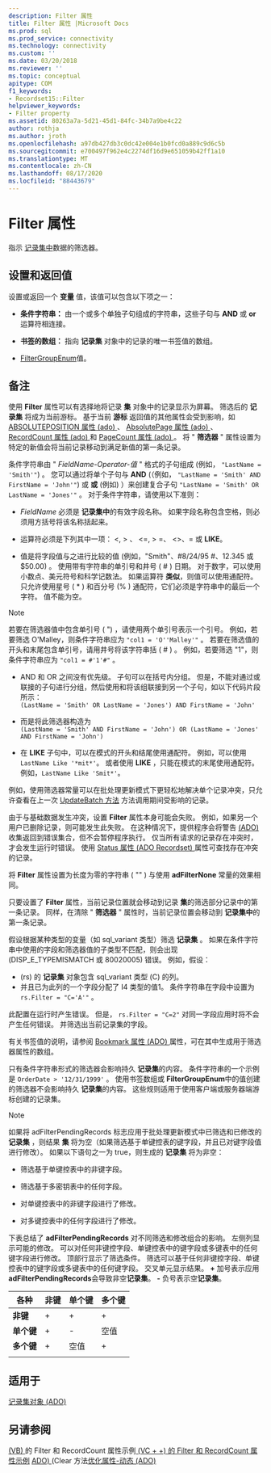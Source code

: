 ```yaml
---
description: Filter 属性
title: Filter 属性 |Microsoft Docs
ms.prod: sql
ms.prod_service: connectivity
ms.technology: connectivity
ms.custom: ''
ms.date: 03/20/2018
ms.reviewer: ''
ms.topic: conceptual
apitype: COM
f1_keywords:
- Recordset15::Filter
helpviewer_keywords:
- Filter property
ms.assetid: 80263a7a-5d21-45d1-84fc-34b7a9be4c22
author: rothja
ms.author: jroth
ms.openlocfilehash: a97db427db3c0dc42e004e1b0fcd0a889c9d6c5b
ms.sourcegitcommit: e700497f962e4c2274df16d9e651059b42ff1a10
ms.translationtype: MT
ms.contentlocale: zh-CN
ms.lasthandoff: 08/17/2020
ms.locfileid: "88443679"
---
```

# <a name="filter-property"></a>Filter 属性
指示 [记录集中](../../../ado/reference/ado-api/recordset-object-ado.md)数据的筛选器。  
  
## <a name="settings-and-return-values"></a>设置和返回值

设置或返回一个 **变量** 值，该值可以包含以下项之一：  
  
-   **条件字符串：** 由一个或多个单独子句组成的字符串，这些子句与 **AND** 或 **or** 运算符相连接。  
  
-   **书签的数组：** 指向 **记录集** 对象中的记录的唯一书签值的数组。  
  
-   [FilterGroupEnum](../../../ado/reference/ado-api/filtergroupenum.md)值。  
  
## <a name="remarks"></a>备注

使用 **Filter** 属性可以有选择地将记录 **集** 对象中的记录显示为屏幕。 筛选后的 **记录集** 将成为当前游标。 基于当前 **游标** 返回值的其他属性会受到影响，如 [ABSOLUTEPOSITION 属性 (ado) ](../../../ado/reference/ado-api/absoluteposition-property-ado.md)、 [AbsolutePage 属性 (ado) ](../../../ado/reference/ado-api/absolutepage-property-ado.md)、 [RecordCount 属性 (ado) ](../../../ado/reference/ado-api/recordcount-property-ado.md)和 [PageCount 属性 (ado) ](../../../ado/reference/ado-api/pagecount-property-ado.md)。 将 " **筛选器** " 属性设置为特定的新值会将当前记录移动到满足新值的第一条记录。
  
条件字符串由 " *FieldName-Operator-值* " 格式的子句组成 (例如， `"LastName = 'Smith'"`) 。 您可以通过将单个子句与 **AND** (（例如， `"LastName = 'Smith' AND FirstName = 'John'"`) 或 **或** (例如) ）来创建复合子句 `"LastName = 'Smith' OR LastName = 'Jones'"` 。 对于条件字符串，请使用以下准则：

-   *FieldName* 必须是 **记录集中**的有效字段名称。 如果字段名称包含空格，则必须用方括号将该名称括起来。  
  
-   运算符必须是下列其中一项： \<, > 、 \<=, > =、 <>、= 或 **LIKE**。  
  
-   值是将字段值与之进行比较的值 (例如，"Smith"、#8/24/95 #、12.345 或 $50.00) 。 使用带有字符串的单引号和井号 ( # ) 日期。 对于数字，可以使用小数点、美元符号和科学记数法。 如果运算符 **类似**，则值可以使用通配符。 只允许使用星号 ( * ) 和百分号 (% ) 通配符，它们必须是字符串中的最后一个字符。 值不能为空。  
  
> [!NOTE]
>  若要在筛选器值中包含单引号 ( ") ，请使用两个单引号表示一个引号。 例如，若要筛选 O'Malley，则条件字符串应为 `"col1 = 'O''Malley'"` 。 若要在筛选值的开头和末尾包含单引号，请用井号将该字符串括 ( # ) 。 例如，若要筛选 "1"，则条件字符串应为 `"col1 = #'1'#"` 。  
  
-   AND 和 OR 之间没有优先级。 子句可以在括号内分组。 但是，不能对通过或联接的子句进行分组，然后使用和将该组联接到另一个子句，如以下代码片段所示：  
 `(LastName = 'Smith' OR LastName = 'Jones') AND FirstName = 'John'`  
  
-   而是将此筛选器构造为  
 `(LastName = 'Smith' AND FirstName = 'John') OR (LastName = 'Jones' AND FirstName = 'John')`  
  
-   在 **LIKE** 子句中，可以在模式的开头和结尾使用通配符。 例如，可以使用 `LastName Like '*mit*'`。 或者使用 **LIKE** ，只能在模式的末尾使用通配符。 例如，`LastName Like 'Smit*'`。  
  
 例如，使用筛选器常量可以在批处理更新模式下更轻松地解决单个记录冲突，只允许查看在上一次 [UpdateBatch 方法](../../../ado/reference/ado-api/updatebatch-method.md) 方法调用期间受影响的记录。  
  
由于与基础数据发生冲突，设置 **Filter** 属性本身可能会失败。 例如，如果另一个用户已删除记录，则可能发生此失败。 在这种情况下，提供程序会将警告 [ (ADO) ](../../../ado/reference/ado-api/errors-collection-ado.md) 收集返回到错误集合，但不会暂停程序执行。 仅当所有请求的记录存在冲突时，才会发生运行时错误。 使用 [Status 属性 (ADO Recordset) ](../../../ado/reference/ado-api/status-property-ado-recordset.md) 属性可查找存在冲突的记录。  
  
将 **Filter** 属性设置为长度为零的字符串 ( "" ) 与使用 **adFilterNone** 常量的效果相同。
  
只要设置了 **Filter** 属性，当前记录位置就会移动到记录 **集**的筛选部分记录中的第一条记录。 同样，在清除 " **筛选器** " 属性时，当前记录位置会移动到 **记录集中**的第一条记录。

假设根据某种类型的变量（如 sql_variant 类型）筛选 **记录集** 。 如果在条件字符串中使用的字段和筛选器值的子类型不匹配，则会出现 (DISP_E_TYPEMISMATCH 或 80020005) 错误。 例如，假设：

-  (rs) 的 **记录集** 对象包含 sql_variant 类型 (C) 的列。
- 并且已为此列的一个字段分配了 I4 类型的值1。 条件字符串在字段中设置为 `rs.Filter = "C='A'"` 。

此配置在运行时产生错误。 但是， `rs.Filter = "C=2"` 对同一字段应用时将不会产生任何错误。 并筛选出当前记录集的字段。

有关书签值的说明，请参阅 [Bookmark 属性 (ADO) ](../../../ado/reference/ado-api/bookmark-property-ado.md) 属性，可在其中生成用于筛选器属性的数组。

只有条件字符串形式的筛选器会影响持久 **记录集**的内容。 条件字符串的一个示例是 `OrderDate > '12/31/1999'` 。 使用书签数组或 **FilterGroupEnum**中的值创建的筛选器不会影响持久 **记录集**的内容。 这些规则适用于使用客户端或服务器端游标创建的记录集。
  
> [!NOTE]
>  如果将 adFilterPendingRecords 标志应用于批处理更新模式中已筛选和已修改的 **记录集** ，则结果 **集** 将为空（如果筛选基于单键控表的键字段，并且已对键字段值进行修改）。 如果以下语句之一为 true，则生成的 **记录集** 将为非空：  
  
-   筛选基于单键控表中的非键字段。  
  
-   筛选基于多密钥表中的任何字段。  
  
-   对单键控表中的非键字段进行了修改。  
  
-   对多键控表中的任何字段进行了修改。  
  
下表总结了 **adFilterPendingRecords** 对不同筛选和修改组合的影响。 左侧列显示可能的修改。 可以对任何非键控字段、单键控表中的键字段或多键表中的任何键字段进行修改。 顶部行显示了筛选条件。 筛选可以基于任何非键控字段、单键控表中的键字段或多键表中的任何键字段。 交叉单元显示结果。 **+** 加号表示应用**adFilterPendingRecords**会导致非空**记录集**。 **-** 负号表示空**记录集**。  
  
|各种|非键|单个键|多个键|
|-|--------------|----------------|-------------------|
|**非键**|+|+|+|
|**单个键**|+|-|空值|
|**多个键**|+|空值|+|
|||||
  
## <a name="applies-to"></a>适用于

[记录集对象 (ADO)](../../../ado/reference/ado-api/recordset-object-ado.md)  
  
## <a name="see-also"></a>另请参阅

[ (VB) ](../../../ado/reference/ado-api/filter-and-recordcount-properties-example-vb.md) 
 的 Filter 和 RecordCount 属性示例[ (VC + +) 的 Filter 和 RecordCount 属性示例](../../../ado/reference/ado-api/filter-and-recordcount-properties-example-vc.md) 
[ADO) ](../../../ado/reference/ado-api/clear-method-ado.md) 
 (Clear 方法[优化属性-动态 (ADO) ](../../../ado/reference/ado-api/optimize-property-dynamic-ado.md)
